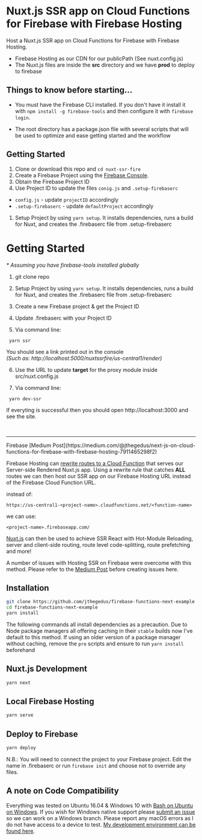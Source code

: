 # Nuxt.js SSR app on Cloud Functions for Firebase with Firebase Hosting
Host a Nuxt.js SSR app on Cloud Functions for Firebase with Firebase Hosting.

- Firebase Hosting as our CDN for our publicPath (See nuxt.config.js)
- The Nuxt.js files are inside the **src** directory and we have **prod** to deploy to firebase

## Things to know before starting...
 - You must have the Firebase CLI installed. If you don't have it install it with `npm install -g firebase-tools` and then configure it with `firebase login`.

 - The root directory has a package.json file with several scripts that will be used to optimize and ease getting started and the workflow

## Getting Started

 1. Clone or download this repo and `cd nuxt-ssr-fire`
 1. Create a Firebase Project using the [Firebase Console](https://console.firebase.google.com).
 1. Obtain the Firebase Project ID  
 1. Use Project ID to update the files `conig.js` and `.setup-firebaserc`
  - `config.js` - update `projectID` accordingly
  - `.setup-firebaserc` - update `defaultProject` accordingly

 1. Setup Project by using
 `yarn setup`. It installs dependencies, runs a build for Nuxt, and creates the .firebaserc file from .setup-firebaserc

# Getting Started
_* Assuming you have firebase-tools installed globally_
1. git clone repo

2. Setup Project by using
`yarn setup`. It installs dependencies, runs a build for Nuxt, and creates the .firebaserc file from .setup-firebaserc

3. Create a new Firebase project & get the Project ID

4. Update .firebaserc with your Project ID

5. Via command line:
```
 yarn ssr
```
You should see a link printed out in the console<br>
_(Such as: http://localhost:5000/nuxtssrfire/us-central1/render)_

6. Use the URL to update **target** for the proxy module inside src/nuxt.config.js

7. Via command line:
```
 yarn dev-ssr
```
If everyting is successful then you should open http://localhost:3000 and see the site.

<br>
<hr>
Firebase [Medium Post](https://medium.com/@jthegedus/next-js-on-cloud-functions-for-firebase-with-firebase-hosting-7911465298f2)


Firebase Hosting can [rewrite routes to a Cloud Function](https://firebase.google.com/docs/hosting/url-redirects-rewrites#section-rewrites) that serves our Server-side Rendered Nuxt.js app. Using a rewrite rule that catches **ALL** routes we can then host our SSR app on our Firebase Hosting URL instead of the Firebase Cloud Function URL.

instead of:

`https://us-central1-<project-name>.cloudfunctions.net/<function-name>`

we can use:

`<project-name>.firebaseapp.com/`

[Nuxt.js](https://github.com/zeit/next.js/) can then be used to achieve SSR React with Hot-Module Reloading, server and client-side routing, route level code-splitting, route prefetching and more!

A number of issues with Hosting SSR on Firebase were overcome with this method. Please refer to the [Medium Post](https://medium.com/@jthegedus/next-js-on-cloud-functions-for-firebase-with-firebase-hosting-7911465298f2) before creating issues here.

## Installation
```bash
git clone https://github.com/jthegedus/firebase-functions-next-example
cd firebase-functions-next-example
yarn install
```

The following commands all install dependencies as a precaution. Due to Node package managers all offering caching in their `stable` builds now I've default to this method. If using an older version of a package manager without caching, remove the `pre` scripts and ensure to run `yarn install` beforehand

## Nuxt.js Development
```bash
yarn next
```

## Local Firebase Hosting
```bash
yarn serve
```

## Deploy to Firebase
```bash
yarn deploy
```
N.B.: You will need to connect the project to your Firebase project. Edit the name in .firebaserc or run `firebase init` and choose not to override any files.

## A note on Code Compatibility
Everything was tested on Ubuntu 16.04 & Windows 10 with [Bash on Ubuntu on Windows](https://msdn.microsoft.com/en-au/commandline/wsl/about). If you wish for Windows native support please [submit an issue](https://github.com/jthegedus/firebase-functions-next-example/issues/new) so we can work on a Windows branch. Please report any macOS errors as I do not have access to a device to test. [My development environment can be found here](https://github.com/jthegedus/dotfiles).
